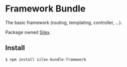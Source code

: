 Framework Bundle
========

The basic framework (routing, templating, controller, ...).

Package owned [Silex](https://www.npmjs.com/package/silex).

Install
--------

```bash
$ npm install silex-bundle-framework
```
